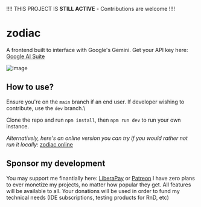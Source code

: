 !!!! THIS PROJECT IS **STILL ACTIVE** - Contributions are welcome !!!!

# zodiac
A frontend built to interface with Google's Gemini. Get your API key here: [Google AI Suite](https://makersuite.google.com/app/apikey)

![image](https://github.com/faetalize/zodiac/assets/134988598/914ff978-2611-4e9f-b00f-55966b238dcb)
## How to use?
Ensure you're on the `main` branch if an end user. If developer wishing to contribute, use the `dev` branch.\

Clone the repo and run `npm install`, then `npm run dev` to run your own instance.

*Alternatively, here's an online version you can try if you would rather not run it locally:* [zodiac online](https://zodic.faetalize.dev/)
## Sponsor my development
You may support me finantially here: [LiberaPay](https://liberapay.com/faetalize) or [Patreon](https://patreon.com/faetalize)
I have zero plans to ever monetize my projects, no matter how popular they get. All features will be available to all. Your donations will be used in order to fund my technical needs (IDE subscriptions, testing products for RnD, etc)
